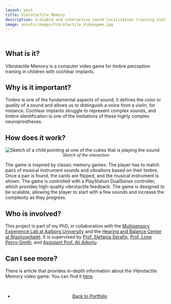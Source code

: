 ```yaml
---
layout: post
title: Vibrotactile Memory
description: Scalable and interactive sound localization training tool
image: assets/images/Vibrotactile_Videogame.jpg
---
```


<!-- Main -->
<div id="main" class="alt">

<!-- One -->
<section id="one">
	<div class="inner">
		<header class="major">
			<!-- <h1>SoundCubes</h1> -->
		</header>
<!-- 
<span class="image main"><img src="{% link assets/images/ChildPointCubes.jpg %}" alt="AI generated image of a child pointing at cubes"/></span> -->

<!-- Content -->

<h2>What is it?</h2>
<p>Vibrotactile Memory is a computer video game for timbre perception training in children with cochlear implants.</p>

<h2>Why is it important?</h2>
<p>Timbre is one of the fundamental aspects of sound; it defines the <em>color</em> or <em>quality</em> of a sound and allows us to distinguish a voice from a violin, for instance. Cochlear implants struggle to represent complex sounds, and timbre identification is one of the limitations of these highly complex neuroprostheses.</p>

<h2>How does it work?</h2>
<p><span class="image right"><img src="{% link assets/images/MemoryGame_Setup.png %}" alt="Sketch of a child pointing at one of the cubes that is playing the sound."/><br><em style="display: block; text-align: center; font-size: 0.9em;">Sketch of the interaction</em></span></p>
<p>The game is inspired by classic memory games. The player has to match pairs of musical instrument sounds and vibrations based on their timbre. Once a pair is found, the cards are flipped, and the musical instrument is shown. The game is controlled with a PlayStation DualSense controller, which provides high-quality vibrotactile feedback. The game is designed to be scalable, allowing the player to start with a few sounds and increase the complexity as they progress.</p>

<h2>Who is involved?</h2>
<p>This project is part of my PhD, in collaboration with the <a href="https://melcph.create.aau.dk">Multisensory Experience Lab at Aalborg University</a> and the <a href="https://www.rigshospitalet.dk/english/departments/centre-of-head-and-orthopaedics/department-of-otorhinolaryngology-head-and-neck-surgery-and-audiology/Centres-and-Units/Pages/Copenhagen-Hearing-and-Balance-Centre.aspx">Hearing and Balance Center at Rigshospitalet</a>. It is supervised by <a href="https://vbn.aau.dk/en/persons/107881">Prof. Stefania Serafin</a>, <a href="https://research.regionh.dk/da/persons/lone-marianne-percy-smith">Prof. Lone Percy-Smith</a>, and <a href="https://vbn.aau.dk/en/persons/adj">Assistant Prof. Ali Adjorlu</a>.</p>

<h2>Can I see more?</h2>
<p>There is article that provides in-depth information about the Vibrotactile Memory video game. You can find it <a href="https://smcnetwork.org/smc2024/papers/SMC2024_paper_id109.pdf">here</a>.</p>

<!-- <h2>Gallery</h2> -->
<!-- <span class="image fit" style="max-width: 200px;"><img src="{% link assets/images/SoundCubesControllerApp.jpg %}" alt="Control App screenshot"/><br><em style="display: block; text-align: center; font-size: 0.9em;">Control App</em></span> -->

<br>
<div style="text-align: center;">
	<ul class="actions">
		<li><a href="Portfolio.html" class="button">Back to Portfolio</a></li>
	</ul>
</div>
